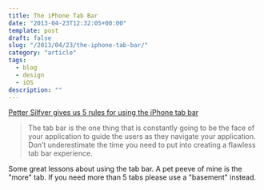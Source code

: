 ```yaml
---
title: The iPhone Tab Bar
date: "2013-04-23T12:32:05+00:00"
template: post
draft: false
slug: "/2013/04/23/the-iphone-tab-bar/"
category: "article"
tags:
  - blog
  - design
  - iOS
description: ""
---
```


<a href="http://www.significantpixels.com/2011/04/04/the-iphone-tab-bar/" title="The iPhone tab bar - Lessons From Reality">Petter Silfver gives us 5 rules for using the iPhone tab bar</a>

<blockquote>The tab bar is the one thing that is constantly going to be the face of your application to guide the users as they navigate your application. Don’t underestimate the time you need to put into creating a flawless tab bar experience.</blockquote>

Some great lessons about using the tab bar. A pet peeve of mine is the "more" tab. If you need more than 5 tabs please use a "basement" instead.
